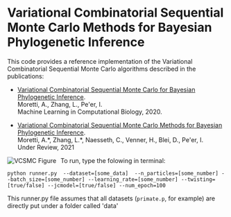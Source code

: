 # Variational Combinatorial Sequential Monte Carlo Methods for Bayesian Phylogenetic Inference

This code provides a reference implementation of the Variational Combinatorial Sequential Monte Carlo algorithms described in the publications: 

* [Variational Combinatorial Sequential Monte Carlo for Bayesian Phylogenetic Inference](http://www.cs.columbia.edu/~amoretti/papers/phylo.pdf). \
  Moretti, A.\, Zhang, L., Pe'er, I. \
  Machine Learning in Computational Biology, 2020.

* [Variational Combinatorial Sequential Monte Carlo Methods for Bayesian Phylogenetic Inference](). \
  Moretti, A.\*, Zhang, L.\*, Naesseth, C., Venner, H., Blei, D., Pe'er, I. \
  Under Review, 2021

<img src="https://github.com/amoretti86/phylo/blob/master/data/figures/primatesTVCSMC_5.png"
     alt="VCSMC Figure"
     style="float: left; margin-right: 10px;" />


To run, type the folowing in terminal: 

`python runner.py 
   --dataset=[some_data] 
   --n_particles=[some_number]
   --batch_size=[some_number]
   --learning_rate=[some_number]
   --twisting=[true/false]
   --jcmodel=[true/false]
   --num_epoch=100`   

This runner.py file assumes that all datasets (`primate.p`, for example) are directly put under a folder called 'data'
